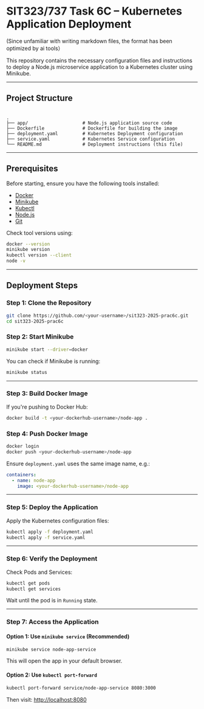 # SIT323/737 Task 6C – Kubernetes Application Deployment

(Since unfamiliar with writing markdown files, the format has been optimized by ai tools）

This repository contains the necessary configuration files and instructions to deploy a Node.js microservice application to a Kubernetes cluster using Minikube.

---

## Project Structure

```

.
├── app/                    # Node.js application source code
├── Dockerfile              # Dockerfile for building the image
├── deployment.yaml         # Kubernetes Deployment configuration
├── service.yaml            # Kubernetes Service configuration
└── README.md               # Deployment instructions (this file)

````

---

## Prerequisites

Before starting, ensure you have the following tools installed:

- [Docker](https://www.docker.com/)
- [Minikube](https://minikube.sigs.k8s.io/docs/start/)
- [Kubectl](https://kubernetes.io/docs/tasks/tools/)
- [Node.js](https://nodejs.org/)
- [Git](https://git-scm.com/)

Check tool versions using:

```bash
docker --version
minikube version
kubectl version --client
node -v
````

---

## Deployment Steps

### Step 1: Clone the Repository

```bash
git clone https://github.com/<your-username>/sit323-2025-prac6c.git
cd sit323-2025-prac6c
```

### Step 2: Start Minikube

```bash
minikube start --driver=docker
```

You can check if Minikube is running:

```bash
minikube status
```

---

### Step 3: Build Docker Image

If you're pushing to Docker Hub:

```bash
docker build -t <your-dockerhub-username>/node-app .
```

### Step 4: Push Docker Image

```bash
docker login
docker push <your-dockerhub-username>/node-app
```

Ensure `deployment.yaml` uses the same image name, e.g.:

```yaml
containers:
  - name: node-app
    image: <your-dockerhub-username>/node-app
```

---

### Step 5: Deploy the Application

Apply the Kubernetes configuration files:

```bash
kubectl apply -f deployment.yaml
kubectl apply -f service.yaml
```

---

### Step 6: Verify the Deployment

Check Pods and Services:

```bash
kubectl get pods
kubectl get services
```

Wait until the pod is in `Running` state.

---

### Step 7: Access the Application

#### Option 1: Use `minikube service` (Recommended)

```bash
minikube service node-app-service
```

This will open the app in your default browser.

#### Option 2: Use `kubectl port-forward`

```bash
kubectl port-forward service/node-app-service 8080:3000
```

Then visit: [http://localhost:8080](http://localhost:8080)
